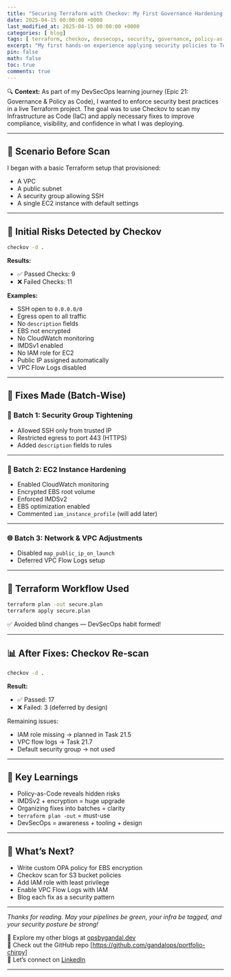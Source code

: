 ```yaml
---
title: "Securing Terraform with Checkov: My First Governance Hardening Pass"
date: 2025-04-15 00:00:00 +0000
last_modified_at: 2025-04-15 00:00:00 +0000
categories: [ blog]
tags: [ terraform, checkov, devsecops, security, governance, policy-as-code]
excerpt: "My first hands-on experience applying security policies to Terraform using Checkov. From 11 failed checks to just 3, here’s what I learned."
pin: false
math: false
toc: true
comments: true
---
```


🔍 **Context:** As part of my DevSecOps learning journey (Epic 21: Governance & Policy as Code), I wanted to enforce security best practices in a live Terraform project. The goal was to use Checkov to scan my Infrastructure as Code (IaC) and apply necessary fixes to improve compliance, visibility, and confidence in what I was deploying.

---

## 🧱 Scenario Before Scan

I began with a basic Terraform setup that provisioned:

- A VPC  
- A public subnet  
- A security group allowing SSH  
- A single EC2 instance with default settings  

---

## 🚨 Initial Risks Detected by Checkov

```bash
checkov -d .
```

**Results:**

- ✅ Passed Checks: 9  
- ❌ Failed Checks: 11  

**Examples:**

- SSH open to `0.0.0.0/0`  
- Egress open to all traffic  
- No `description` fields  
- EBS not encrypted  
- No CloudWatch monitoring  
- IMDSv1 enabled  
- No IAM role for EC2  
- Public IP assigned automatically  
- VPC Flow Logs disabled  

---

## 🔧 Fixes Made (Batch-Wise)

### 🔐 Batch 1: Security Group Tightening

- Allowed SSH only from trusted IP  
- Restricted egress to port 443 (HTTPS)  
- Added `description` fields to rules  

---

### 💾 Batch 2: EC2 Instance Hardening

- Enabled CloudWatch monitoring  
- Encrypted EBS root volume  
- Enforced IMDSv2  
- EBS optimization enabled  
- Commented `iam_instance_profile` (will add later)  

---

### 🌐 Batch 3: Network & VPC Adjustments

- Disabled `map_public_ip_on_launch`  
- Deferred VPC Flow Logs setup  

---

## 🧪 Terraform Workflow Used

```bash
terraform plan -out secure.plan
terraform apply secure.plan
```

✅ Avoided blind changes — DevSecOps habit formed!

---

## 📊 After Fixes: Checkov Re-scan

```bash
checkov -d .
```

**Result:**

- ✅ Passed: 17  
- ❌ Failed: 3 (deferred by design)  

Remaining issues:

- IAM role missing → planned in Task 21.5  
- VPC flow logs → Task 21.7  
- Default security group → not used  

---

## 🧠 Key Learnings

- Policy-as-Code reveals hidden risks  
- IMDSv2 + encryption = huge upgrade  
- Organizing fixes into batches = clarity  
- `terraform plan -out` = must-use  
- DevSecOps = awareness + tooling + design  

---

## 📝 What’s Next?

- Write custom OPA policy for EBS encryption  
- Checkov scan for S3 bucket policies  
- Add IAM role with least privilege  
- Enable VPC Flow Logs with IAM  
- Blog each fix as a security pattern  

---

*Thanks for reading. May your pipelines be green, your infra be tagged, and your security posture be strong!*  

🔗 Explore my other blogs at [opsbygandal.dev](https://www.opsbygandal.dev)  
📁 Check out the GitHub repo [https://github.com/gandalops/portfolio-chirpy]  
🔄 Let’s connect on [LinkedIn](https://www.linkedin.com/)

---

